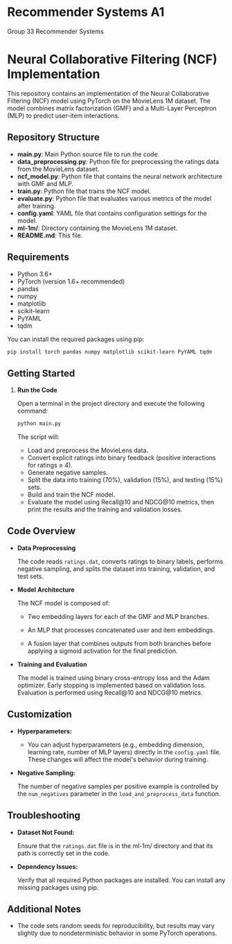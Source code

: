 # Recommender Systems A1
Group 33 Recommender Systems

# Neural Collaborative Filtering (NCF) Implementation

This repository contains an implementation of the Neural Collaborative Filtering (NCF) model using PyTorch on the MovieLens 1M dataset. The model combines matrix factorization (GMF) and a Multi-Layer Perceptron (MLP) to predict user-item interactions.

## Repository Structure

- **main.py**: Main Python source file to run the code.
- **data_preprocessing.py**: Python file for preprocessing the ratings data from the MovieLens dataset.
- **ncf_model.py**: Python file that contains the neural network architecture with GMF and MLP.
- **train.py**: Python file that trains the NCF model.
- **evaluate.py**: Python file that evaluates various metrics of the model after training.
- **config.yaml**: YAML file that contains configuration settings for the model.
- **ml-1m/**: Directory containing the MovieLens 1M dataset.
- **README.md**: This file.

## Requirements

- Python 3.6+
- PyTorch (version 1.6+ recommended)
- pandas
- numpy
- matplotlib
- scikit-learn
- PyYAML
- tqdm

You can install the required packages using pip:

```bash
pip install torch pandas numpy matplotlib scikit-learn PyYAML tqdm
```

## Getting Started

1. **Run the Code**

    Open a terminal in the project directory and execute the following command:

    ``` bash
    python main.py
    ```

    The script will:
    - Load and preprocess the MovieLens data.
    - Convert explicit ratings into binary feedback (positive interactions for ratings ≥ 4).
    - Generate negative samples.
    - Split the data into training (70%), validation (15%), and testing (15%) sets.
    - Build and train the NCF model.
    - Evaluate the model using Recall@10 and NDCG@10 metrics, then print the results and the training and validation losses.

## Code Overview

- **Data Preprocessing**

    The code reads `ratings.dat`, converts ratings to binary labels, performs negative sampling, and splits the dataset into training, validation, and test sets.

- **Model Architecture**

    The NCF model is composed of:

  - Two embedding layers for each of the GMF and MLP branches.

  - An MLP that processes concatenated user and item embeddings.

  - A fusion layer that combines outputs from both branches before applying a sigmoid activation for the final prediction.

- **Training and Evaluation**

    The model is trained using binary cross-entropy loss and the Adam optimizer. Early stopping is implemented based on validation loss. Evaluation is performed using Recall@10 and NDCG@10 metrics.

## Customization

- **Hyperparameters:**

  - You can adjust hyperparameters (e.g., embedding dimension, learning rate, number of MLP layers) directly in the `config.yaml` file. These changes will affect the model's behavior during training.

- **Negative Sampling:**

    The number of negative samples per positive example is controlled by the `num_negatives` parameter in the `load_and_preprocess_data` function.

## Troubleshooting

- **Dataset Not Found:**

    Ensure that the `ratings.dat` file is in the ml-1m/ directory and that its path is correctly set in the code.

- **Dependency Issues:**

    Verify that all required Python packages are installed. You can install any missing packages using pip.

## Additional Notes

- The code sets random seeds for reproducibility, but results may vary slightly due to nondeterministic behavior in some PyTorch operations.
